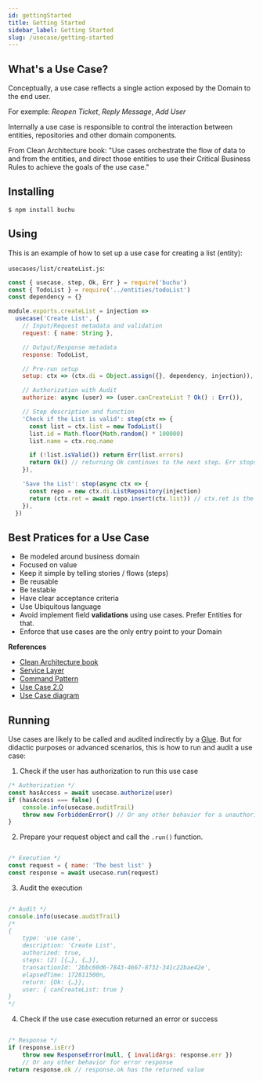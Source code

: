 ```yaml
---
id: gettingStarted
title: Getting Started
sidebar_label: Getting Started
slug: /usecase/getting-started
---
```


## What's a Use Case?

Conceptually, a use case reflects a single action exposed by the Domain to the end user.

For exemple: _Reopen Ticket_, _Reply Message_, _Add User_

Internally a use case is responsible to control the interaction between entities, repositories and other domain components.

From Clean Architecture book: "Use cases orchestrate the flow of data to and from the entities, and direct those entities to use their Critical Business Rules to achieve the goals of the use case." 


## Installing

```$ npm install buchu```

## Using

This is an example of how to set up a use case for creating a list (entity):

`usecases/list/createList.js`:

```javascript
const { usecase, step, Ok, Err } = require('buchu')
const { TodoList } = require('../entities/todoList')
const dependency = {}

module.exports.createList = injection =>
  usecase('Create List', {
    // Input/Request metadata and validation 
    request: { name: String },

    // Output/Response metadata
    response: TodoList,

    // Pre-run setup
    setup: ctx => (ctx.di = Object.assign({}, dependency, injection)),

    // Authorization with Audit
    authorize: async (user) => (user.canCreateList ? Ok() : Err()),

    // Step description and function
    'Check if the List is valid': step(ctx => {
      const list = ctx.list = new TodoList()
      list.id = Math.floor(Math.random() * 100000)
      list.name = ctx.req.name

      if (!list.isValid()) return Err(list.errors)
      return Ok() // returning Ok continues to the next step. Err stops the use case execution.
    }),

    'Save the List': step(async ctx => {
      const repo = new ctx.di.ListRepository(injection)
      return (ctx.ret = await repo.insert(ctx.list)) // ctx.ret is the Use Case return
    }),
  })
```

## Best Pratices for a Use Case

- Be modeled around business domain
- Focused on value
- Keep it simple by telling stories / flows (steps)
- Be reusable
- Be testable
- Have clear acceptance criteria
- Use Ubiquitous language
- Avoid implement field __validations__ using use cases. Prefer Entities for that.
- Enforce that use cases are the only entry point to your Domain

**References**

- [Clean Architecture book](https://www.amazon.com/Clean-Architecture-Craftsmans-Software-Structure/dp/0134494164)
- [Service Layer](https://martinfowler.com/eaaCatalog/serviceLayer.html)
- [Command Pattern](https://refactoring.guru/design-patterns/command)
- [Use Case 2.0](https://www.ivarjacobson.com/sites/default/files/field_iji_file/article/use-case_2.0_final_rev3.pdf)
- [Use Case diagram](http://www.agilemodeling.com/artifacts/useCaseDiagram.htm)

## Running

Use cases are likely to be called and audited indirectly by a [Glue](/docs/glues). But for didactic purposes or advanced scenarios, this is how to run and audit a use case:

1. Check if the user has authorization to run this use case

```javascript
/* Authorization */
const hasAccess = await usecase.authorize(user)
if (hasAccess === false) {
    console.info(usecase.auditTrail)
    throw new ForbiddenError() // Or any other behavior for a unauthorized user
}
```

2. Prepare your request object and call the `.run()` function.

```javascript

/* Execution */
const request = { name: 'The best list' }
const response = await usecase.run(request)

```

3. Audit the execution 

```javascript

/* Audit */
console.info(usecase.auditTrail)
/*
{
    type: 'use case',
    description: 'Create List',
    authorized: true,
    steps: (2) [{…}, {…}],
    transactionId: '2bbc60d6-7843-4667-8732-341c22bae42e',
    elapsedTime: 172811500n,
    return: {Ok: {…}},
    user: { canCreateList: true }
}
*/

```

4. Check if the use case execution returned an error or success

```javascript

/* Response */
if (response.isErr)
    throw new ResponseError(null, { invalidArgs: response.err }) 
    // Or any other behavior for error response
return response.ok // response.ok has the returned value
```